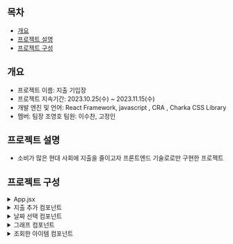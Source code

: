 
## 목차
- [개요](#개요)
- [프로젝트 설명](#프로젝트설명)
- [프로젝트 구성](#프로젝트구성)

## 개요
- 프로젝트 이름: 지출 기입장
- 프로젝트 지속기간: 2023.10.25(수) ~ 2023.11.15(수)
- 개발 엔진 및 언어: React Framework, javascript , CRA , Charka CSS Library
- 멤버: 팀장 조영호 팀원: 이수찬, 고정인 

## 프로젝트 설명
- 소비가 많은 현대 사회에 지출을 줄이고자 프론트엔드 기술로로만 구현한 프로젝트

## 프로젝트 구성
<details>
  <summary>
  App.jsx
</summary> 
  <br/>
  [변경전]
  <br/>
  <img src="https://github.com/frontend-study-project/ExpenseTracker/assets/91147281/e7b47109-f659-4cc6-94e7-afc962120780"/>
  <br/>
  
  **filterData는 날짜를 선택하고 나서 데이터 저장 state**
  <br/>
  [변경후]
  <br/>
  <img src="https://github.com/frontend-study-project/ExpenseTracker/assets/91147281/aeb58e13-1993-4c80-b282-058301884336"/>
  <br/>
  
  **filterData삭제 -> 이유: 조회버튼을 없애고 데이터를 입력하자마자 조회가 되게끔 구현**
 
  <br/>
  
  **1.AddItem-지출 추가 컴포넌트**
  <br/>
  
  **2.DateSelect-날짜 선택 컴포넌트**
  <br/>
  
  **3.GraphItem-그래프 컴포넌트**
  <br/>
  
  **4.List- 조회한 아이템 컴포넌트**
</details>

<details>
  <summary>
 지출 추가 컴포넌트
</summary> 
  <img src="https://github.com/frontend-study-project/ExpenseTracker/assets/91147281/643036f0-6cd9-4e80-a907-8aa763735a7c"/>
<img src="https://github.com/frontend-study-project/ExpenseTracker/assets/91147281/0daaf152-6d21-4341-928b-9f5848a51ed7"/>
 
  **중요: setItems([...items, data]); -> 깊은 복사로 붙여 넣기!**
</details>

<details>
  <summary>
 날짜 선택 컴포넌트
</summary> 
  <img src="https://github.com/frontend-study-project/ExpenseTracker/assets/91147281/f9047644-23f5-42f8-a862-dc588ea016fe"/>
  <br/>
  
   **중요: DatePicker라이브러리 사용**
   <br/>
   <img src="https://github.com/frontend-study-project/ExpenseTracker/assets/91147281/05b14f81-06be-4bc4-ab75-f357a32d4e11"/>
    <br/>
</details>

<details>
  <summary>
  그래프 컴포넌트
</summary> 
  
   **중요: ReactApexChart 라이브러리 사용**
   <br/>
   <img src="https://github.com/frontend-study-project/ExpenseTracker/assets/91147281/18c0c10a-149a-44bc-bdd7-4b0f5ffeac47"/>
    <br/>
   **조회버튼클릭시**
    <br/>
   <img src="https://github.com/frontend-study-project/ExpenseTracker/assets/91147281/14464e90-9968-48ce-8169-75b68259ce6c"/>
</details>

<details>
  <summary>
  조회한 아이템 컴포넌트
</summary> 
  
   **중요: List -> ListItem -> Input 컴포넌트**
   <br/>
   <img src="https://github.com/frontend-study-project/ExpenseTracker/assets/91147281/5df3c344-3bf4-4232-8a39-3c3ac05caec8"/>
    <br/>
   **리스트 컴포넌트 클릭시: 수정, 삭제 가능**
    <br/>
   <img src="https://github.com/frontend-study-project/ExpenseTracker/assets/91147281/69320d3c-66ad-4339-b814-4feeb3e6d9d3"/>
</details>

